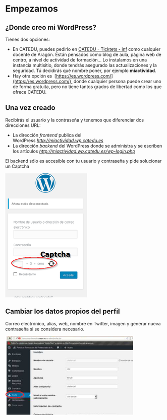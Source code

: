
# Empezamos

## ¿Donde creo mi WordPress?

Tienes dos opciones:

- En CATEDU, puedes pedirlo en [CATEDU - Ticktets - inf](http://soporte.catedu.es/) como cualquier docente de Aragón. Están pensados como blog de aula, página web de centro, a nivel de actividad de formación... Lo instalamos en una instancia multisitio, donde tendrás asegurado las actualizaciones y la seguridad. Tú decidirás qué nombre poner, por ejemplo **miactividad**.
- Hay otra opción es  [https://es.wordpress.com/](https://es.wordpress.com/)  donde cualquier persona puede crear uno de forma gratuita, pero no tiene tantos grados de libertad como los que ofrece CATEDU. 

## Una vez creado

Recibirás el usuario y la contraseña y tenemos que diferenciar dos direcciones URL:

- La dirección *frontend* publica del WordPress *http://miactividad.wp.catedu.es*
- La dirección *backend* del WordPress donde se administra y se escriben los artículos *http://miactividad.wp.catedu.es/wp-login.php*

El backend sólo es accesible con tu usuario y contraseña y pide solucionar un Captcha

![](img/2017-02-04_13_14_20-CATEDU_INSTRUCCIONES_EDITORES_DE_WORDPRESS_-_PDF-XChange_Viewer.png)



## Cambiar los datos propios del perfil

Correo electrónico, alias, web, nombre en Twitter, imagen y generar nueva contraseña si se considera necesario.

![](img/perfilWP.png)



